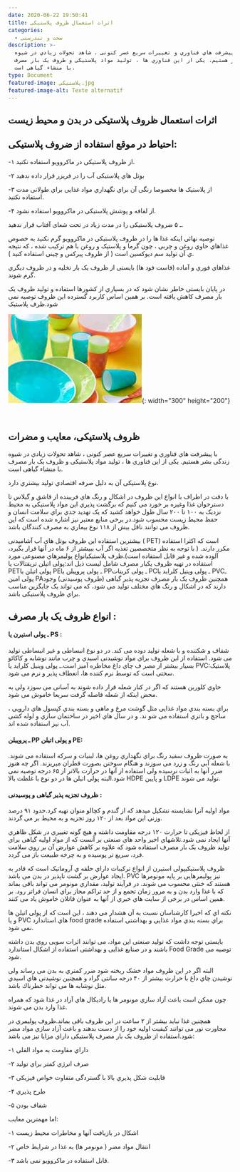 ```yaml
---
date: 2020-06-22 19:50:41
title: اثرات استعمال ظروف پلاستیکی
categories:
  - صحت و تندرستی
description: >-
  با پیشرفت هاي فناوري و تغییرات سریع عصر کنونی ، شاهد تحولات زیادي در شیوه
  زندگی بشر هستیم. یکی از این فناوري ها ، تولید مواد پلاستیکی و ظروف یک بار مصرف
  با منشاء گیاهی است.
type: Document
featured-image: پلاستیکی.jpg
featured-image-alt: Texte alternatif
---
```

 
## اثرات استعمال ظروف پلاستیکی در بدن و محیط زیست

## احتیاط در موقع استفاده از ضروف پلاستیکی:

\-۱ از ظروف پلاستیکی در ماکروویو استفاده نکنید.

\-۲ بوتل هاي پلاستیکی آب را در فریزر قرار داده ندهید

\-۳ از پلاستیک ها مخصوصا رنگی آن براي نگهداري مواد غذایی براي طولانی مدت استفاده نکنید.

\-۴ از لفافه و پوشش پلاستیکی در ماکروویو استفاده نشود.

ـ ۵ ضروف پلاستیکی را در مدت زیاد در تحت شعای آفتاب قرار ندهید.

توصیه نهائی اینکه غذا ها را در ظروف پلاستیکی در ماکروویو گرم نکنید به خصوص غذاهاي حاوي روغن و چربی ، چون گرما و پلاستیک و روغن با هم ترکیب شده ، که نتیجه ي آن تولید سم دیوکسین است ( از ظروف پیرکس و چینی استفاده کنید ).

غذاهاي فوري و آماده (فاست فود ها) بایستی از ظروف یک بار تخلیه و در ظروف دیگري گرم شوند.

در پایان بایستی خاطر نشان شود که در بسیاري از کشورها استفاده و تولید ظروف یک بار مصرف کاهش یافته است. بر همین اساس کاربرد گسترده این ظروف توصیه نمی شود.ظرف پلاستیک

![](/uploads/پلاستیکی.jpg){: width="300" height="200"}

&nbsp;

## ظروف پلاستیکی، معایب و مضرات

با پیشرفت هاي فناوري و تغییرات سریع عصر کنونی ، شاهد تحولات زیادي در شیوه زندگی بشر هستیم. یکی از این فناوري ها ، تولید مواد پلاستیکی و ظروف یک بار مصرف با منشاء گیاهی است.

نوع پلاستیکی آن به دلیل صرفه اقتصادي تولید بیشتري دارد.

با دقت در اطراف با انواع این ظروف در اشکال و رنگ هاي فریبنده از قاشق و گیلاس تا دسترخوان غذا وغیره بر خورد می کنیم که برگشت پذیري این مواد پلاستیکی به محیط نزدیک به ۱۰۰ تا ۲۰۰ سال طول خواهد کشید که یک تهدید جدي براي سلامت انسان و حفظ محیط زیست محسوب شود.در برخی منابع معتبر نیز اشاره شده است که این ظروف می توانند ناقل بیش از ۱۱۸ نوع بیماري به مصرف کنندگان باشد.

بیشترین استفاده این ظروف بوتل هاي آب آشامیدنی ( PET) است که اکثرا استفاده مکرر دارند. ( با توجه به نظر متخصصین تغذیه اگر آب ببیشتر از ۶ ماه در آنها قرار بگیرد، آلوده شده و غیر قابل استفاده است).ظرف پلاستیکیانواع پولیمرهاي مصنوعی مورد استفاده در تهیه ظروف یکبار مصرف شامل لیست ذیل اند:پولی اتیلن تریفتالات یا PETپولی اتیلن یا PEـ پولی پروپیلن یا PPـ پولی کربنات PCـ پولی وینیل کلراید یا PVCـ پولی امین PAهمچنین ظروف یک بار مصرف تجزیه پذیر گیاهی (ظروف پوسیدنی) وجود دارند که در اشکال و رنگ هاي مختلف تولید می شود، که می تواند یک جایگزین مناسب براي ظروف پلاستیکی باشد.

## انواع ظروف یک بار مصرف :

#### ـ پولی استیرن یا PS :

شفاف و شکننده و با شعله تولید دوده می کند. در دو نوع انبساطی و غیر انبساطی تولید می شود. استفاده از این ظروف براي مواد نوشیدنی اسیدي و چرب مانند نوشابه و کاکائو بسیار بیشتر از مصر ف چاي داغ مخاطره آمیز است.ـ پولی وینیل کلراید یا PVC:پلاستیک سختی است که توسط نرم کننده ها، انعطاف پذیر و نرم می شود.

حاوي کلورین هستند که اگر در کنار شعله قرار داده شوند به آسانی می سوزد ولی به محض اینکه از شعله فاصله گرفت سریعا خاموش می شود.

براي بسته بندي مواد غذایی مثل گوشت مرغ و ماهی و بسته بندي کپسول هاي دارویی ، ساجچ و باتري استفاده می شو ند. و در سال هاي اخیر در ساختمان سازي و لوله کشی آب نیز استفاده شده اند.

#### ـ پروپیلن PP و پولی اتیلن PE:

به صورت ظروف سفید رنگ براي نگهداري روغن ها، لبنیات و سرکه استفاده می شوند. با شعله آبی رنگ و زرد می سوزند و هنگام سوختن بصورت قطران میریزند. اگر چه هنوز ضرر آنها به اثبات نرسیده ولی استفاده از آنها در حرارت بالاتر از ۶۵ درجه توصیه نمی شود.البته پولی اتیلن ها در دو نوع با غلظت بالا HDPE و پایین LDPE تولید می شوند.

#### ظروف تجزیه پذیر گیاهی و پوسیدنی :

مواد اولیه آنرا نشایسته تشکیل میدهد که از گندم و کچالو متوان تهیه کرد.حدود ۹۱ درصد وزنی این مواد بعد از ۱۲۰ روز تجزیه و به محیط بر می گردند.

از لحاظ فیزیکی تا حرارت ۱۲۰ درجه مقاومت داشته و هیچ گونه تغییري در شکل ظاهري آنها ایجاد نمی شود.تلاشهاي اخیر واحد هاي صنعتی بر آنست که از مواد اولیه گیاهی براي تولید ظروف یک بار مصرف استفاده شود که علاوه بر کاهش عوارض آن بر روي سلامت فرد، سریع تر پوسیده و به چرخه طبیعت باز می گردد.

ظروف پلاستیکیپولی استیرن از انواع ترکیبات داراي حلقه ي آروماتیک است که قادر به ایجاد عوارض بر گشت ناپذیر در بدن می باشد. PVC نیز پولیمرهایی بر پایه مونومرها هستند که خنثی محسوب می شوند. در فرآیند تولید، مقداري مونومر می تواند باقی بماند که با غذا وارد بدن و به مرور زمان تجمع و از حد تراکم مجاز براي انسان فراتر رود. بر همین اساس در برخی از سایت هاي خبري از آنها به عنوان قاتلان خاموش یاد می کنند.

نکته اي که اخیرا کارشناسان نسبت به آن هشدار می دهند ، این است که از پولی اتیلن ها و یا PVC هاي استاندارد food grade براي بسته بندي مواد غذایی و بهداشتی استفاده نمی شود.

بایستی توجه داشت که تولید صنعتی این مواد، می توانند اثرات سویی روي بدن داشته باشند و در صنایع غذایی و بهداشتی استفاده از اشکال استاندارد Food Grade توصیه می شود.

البته اگر در این ظروف مواد خشک ریخته شود ضرر کمتري به بدن می رساند ولی نوشیدن چاي داغ با حرارت بیشتر از ۴۰ درجه سانتی گراد و همچنین نوشیدنی هاي اسیدي مثل نوشابه ها می تواند خطرناك باشد.

چون ممکن است باعث آزاد سازي مونومر ها یا رادیکال هاي آزاد در غذا شود که همراه غذا وارد بدن می شوند.

همچنین غذا نباید بیشتر از ۲ ساعت در این ظروف باقی بماند.ظروف پولیمري در مجاورت نور می توانند کیفیت اولیه خود را از دست بدهند و باعث آزاد سازي مواد مضر شود.استفاده از ظروف یک بار مصرف پلاستیکی داراي مزایا نیز می باشد:

\-۱ داراي مقاومت به مواد القلی

\-۲ صرف انرژي کمتر براي تولید

\-۳ قابلیت شکل پذیري بالا با گستردگی متفاوت خواص فیزیکی

\-۴ طرح پذیري

\-۵ شفاف بودن

اما مهمترین معایب:

\-۱ اشکال در بازیافت آنها و مخاطرات محیط زیست

\-۲ انتقال مواد مضر ( مونومر ها) به غذا در شرایط خاص

\-۳ قابل استفاده در ماکروویو نمی باشد.
